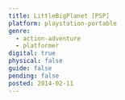 ```yaml
---
title: LittleBigPlanet [PSP]
platform: playstation-portable
genre:
  - action-adventure
  - platformer
digital: true
physical: false
guide: false
pending: false
posted: 2014-02-11
---
```

